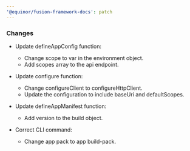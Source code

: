 ```yaml
---
'@equinor/fusion-framework-docs': patch
---
```


### Changes

- Update defineAppConfig function:
  - Change scope to var in the environment object.
  - Add scopes array to the api endpoint.

- Update configure function:
  - Change configureClient to configureHttpClient.
  - Update the configuration to include baseUri and defaultScopes.

- Update defineAppManifest function:
  - Add version to the build object.

- Correct CLI command:
  - Change app pack to app build-pack.

